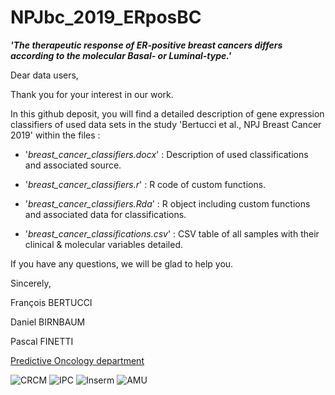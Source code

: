 # NPJbc_2019_ERposBC

***'The therapeutic response of ER-positive breast cancers differs according to the molecular Basal- or Luminal-type.'***

Dear data users,

Thank you for your interest in our work.

In this github deposit, you will find a detailed description of gene expression classifiers of used data sets in the study 'Bertucci et al., NPJ Breast Cancer 2019' within the files :

- '*breast_cancer_classifiers.docx*' : Description of used classifications and associated source.

- '*breast_cancer_classifiers.r*' : R code of custom functions.

- '*breast_cancer_classifiers.Rda*' : R object including custom functions and associated data for classifications.

- '*breast_cancer_classifications.csv*' : CSV table of all samples with their clinical & molecular variables detailed.

If you have any questions, we will be glad to help you.

Sincerely,

François BERTUCCI

Daniel BIRNBAUM

Pascal FINETTI

[Predictive Oncology department](http://crcm.marseille.inserm.fr/en/researchteams/francois-bertucci-daniel-birnbaum/)

![CRCM](http://crcm.marseille.inserm.fr/fileadmin/templates/crcm/img/logo-crcm.png)
![IPC](http://www.institutpaolicalmettes.fr/fileadmin/templates/ipc/img/logo-ipc-big.png)
![Inserm](https://upload.wikimedia.org/wikipedia/fr/thumb/c/cd/Inserm.svg/320px-Inserm.svg.png)
![AMU](https://upload.wikimedia.org/wikipedia/fr/thumb/d/d4/Aix-Marseille_Universit%C3%A9_%28Logo%29.svg/320px-Aix-Marseille_Universit%C3%A9_%28Logo%29.svg.png)
